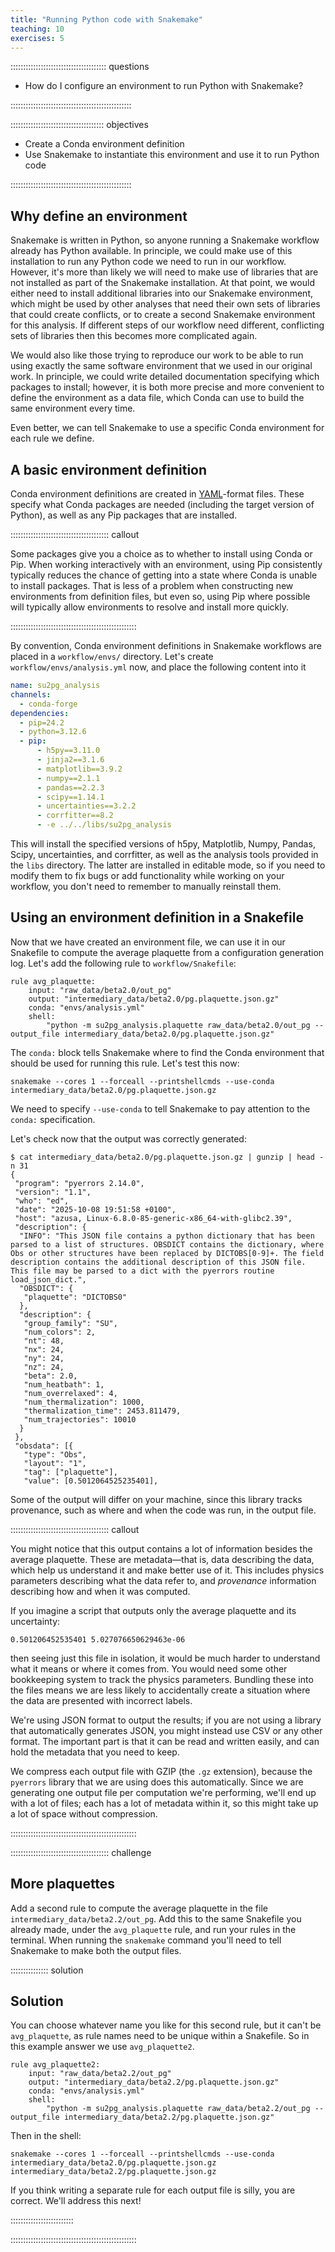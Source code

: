 ```yaml
---
title: "Running Python code with Snakemake"
teaching: 10
exercises: 5
---
```


:::::::::::::::::::::::::::::::::::::: questions 

- How do I configure an environment to run Python with Snakemake?

::::::::::::::::::::::::::::::::::::::::::::::::

::::::::::::::::::::::::::::::::::::: objectives

- Create a Conda environment definition
- Use Snakemake to instantiate this environment and use it to run Python code

::::::::::::::::::::::::::::::::::::::::::::::::

## Why define an environment

Snakemake is written in Python,
so anyone running a Snakemake workflow already has Python available.
In principle,
we could make use of this installation to run
any Python code we need to run in our workflow.
However,
it's more than likely we will need to make use of libraries
that are not installed as part of the Snakemake installation.
At that point,
we would either need to install additional libraries into our Snakemake environment,
which might be used by other analyses that need their own sets of libraries
that could create conflicts,
or to create a second Snakemake environment for this analysis.
If different steps of our workflow need different, conflicting sets of libraries
then this becomes more complicated again.

We would also like those trying to reproduce our work
to be able to run using exactly the same software environment
that we used in our original work.
In principle,
we could write detailed documentation specifying which packages to install;
however,
it is both more precise and more convenient to define the environment as a data file,
which Conda can use to build the same environment every time.

Even better,
we can tell Snakemake to use a specific Conda environment for each rule we define.

## A basic environment definition

Conda environment definitions are created in [YAML][yaml]-format files.
These specify what Conda packages are needed
(including the target version of Python),
as well as any Pip packages that are installed.

:::::::::::::::::::::::::::::::::::::::  callout

Some packages give you a choice as to whether to install using Conda or Pip.
When working interactively with an environment,
using Pip consistently typically reduces the chance of
getting into a state where Conda is unable to install packages.
That is less of a problem when constructing new environments from definition files,
but even so,
using Pip where possible will typically
allow environments to resolve and install more quickly.

::::::::::::::::::::::::::::::::::::::::::::::::::

By convention,
Conda environment definitions in Snakemake workflows are placed in a
`workflow/envs/` directory.
Let's create `workflow/envs/analysis.yml` now,
and place the following content into it

```yaml
name: su2pg_analysis
channels:
  - conda-forge
dependencies:
  - pip=24.2
  - python=3.12.6
  - pip:
      - h5py==3.11.0
      - jinja2==3.1.6
      - matplotlib==3.9.2
      - numpy==2.1.1
      - pandas==2.2.3
      - scipy==1.14.1
      - uncertainties==3.2.2
      - corrfitter==8.2
      - -e ../../libs/su2pg_analysis
```

This will install the specified versions of
h5py, Matplotlib, Numpy, Pandas, Scipy, uncertainties, and corrfitter,
as well as the analysis tools provided in the `libs` directory.
The latter are installed in editable mode,
so if you need to modify them
to fix bugs or add functionality while working on your workflow,
you don't need to remember to manually reinstall them.

## Using an environment definition in a Snakefile

Now that we have created an environment file,
we can use it in our Snakefile
to compute the average plaquette from a configuration generation log.
Let's add the following rule to `workflow/Snakefile`:

```snakemake
rule avg_plaquette:
    input: "raw_data/beta2.0/out_pg"
    output: "intermediary_data/beta2.0/pg.plaquette.json.gz"
    conda: "envs/analysis.yml"
    shell:
        "python -m su2pg_analysis.plaquette raw_data/beta2.0/out_pg --output_file intermediary_data/beta2.0/pg.plaquette.json.gz"
```

The `conda:` block tells Snakemake where to find
the Conda environment that should be used for running this rule.
Let's test this now:

```shellsession
snakemake --cores 1 --forceall --printshellcmds --use-conda intermediary_data/beta2.0/pg.plaquette.json.gz
```

We need to specify `--use-conda`
to tell Snakemake to pay attention to the `conda:` specification.

Let's check now that the output was correctly generated:

```shellsession
$ cat intermediary_data/beta2.0/pg.plaquette.json.gz | gunzip | head -n 31
{
 "program": "pyerrors 2.14.0",
 "version": "1.1",
 "who": "ed",
 "date": "2025-10-08 19:51:58 +0100",
 "host": "azusa, Linux-6.8.0-85-generic-x86_64-with-glibc2.39",
 "description": {
  "INFO": "This JSON file contains a python dictionary that has been parsed to a list of structures. OBSDICT contains the dictionary, where Obs or other structures have been replaced by DICTOBS[0-9]+. The field description contains the additional description of this JSON file. This file may be parsed to a dict with the pyerrors routine load_json_dict.",
  "OBSDICT": {
   "plaquette": "DICTOBS0"
  },
  "description": {
   "group_family": "SU",
   "num_colors": 2,
   "nt": 48,
   "nx": 24,
   "ny": 24,
   "nz": 24,
   "beta": 2.0,
   "num_heatbath": 1,
   "num_overrelaxed": 4,
   "num_thermalization": 1000,
   "thermalization_time": 2453.811479,
   "num_trajectories": 10010
  }
 },
 "obsdata": [{
   "type": "Obs",
   "layout": "1",
   "tag": ["plaquette"],
   "value": [0.5012064525235401],
```

Some of the output will differ on your machine,
since this library tracks provenance,
such as where and when the code was run,
in the output file.

:::::::::::::::::::::::::::::::::::::::  callout

You might notice that this output contains
a lot of information besides the average plaquette.
These are metadata&mdash;that is,
data describing the data,
which help us understand it and make better use of it.
This includes physics parameters describing what the data refer to,
and _provenance_ information describing how and when it was computed.

If you imagine a script that outputs only the average plaquette and its uncertainty:

```
0.501206452535401 5.027076650629463e-06
```

then seeing just this file in isolation,
it would be much harder to understand what it means or where it comes from.
You would need some other bookkeeping system to track the physics parameters.
Bundling these into the files means we are less likely
to accidentally create a situation
where the data are presented with incorrect labels.

We're using JSON format to output the results;
if you are not using a library that automatically generates JSON,
you might instead use CSV or any other format.
The important part is that it can be read and written easily,
and can hold the metadata that you need to keep.

We compress each output file with GZIP (the `.gz` extension),
because the `pyerrors` library that we are using does this automatically.
Since we are generating one output file per computation we're performing,
we'll end up with a lot of files;
each has a lot of metadata within it,
so this might take up a lot of space without compression.

::::::::::::::::::::::::::::::::::::::::::::::::::

:::::::::::::::::::::::::::::::::::::::  challenge

## More plaquettes

Add a second rule to compute the average plaquette in the file
`intermediary_data/beta2.2/out_pg`.
Add this to the same Snakefile you already made,
under the `avg_plaquette` rule,
and run your rules in the terminal.
When running the `snakemake` command
you'll need to tell Snakemake to make both the output files.

:::::::::::::::  solution

## Solution

You can choose whatever name you like for this second rule,
but it can't be `avg_plaquette`,
as rule names need to be unique within a Snakefile.
So in this example answer we use `avg_plaquette2`.


```snakemake
rule avg_plaquette2:
    input: "raw_data/beta2.2/out_pg"
    output: "intermediary_data/beta2.2/pg.plaquette.json.gz"
    conda: "envs/analysis.yml"
    shell:
        "python -m su2pg_analysis.plaquette raw_data/beta2.2/out_pg --output_file intermediary_data/beta2.2/pg.plaquette.json.gz"
```

Then in the shell:

```shellsession
snakemake --cores 1 --forceall --printshellcmds --use-conda intermediary_data/beta2.0/pg.plaquette.json.gz intermediary_data/beta2.2/pg.plaquette.json.gz
```

If you think writing a separate rule for each output file is silly, you are correct.
We'll address this next!

:::::::::::::::::::::::::

::::::::::::::::::::::::::::::::::::::::::::::::::


[yaml]: https://yaml.org
